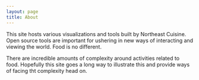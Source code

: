 ```yaml
---
layout: page
title: About
---
```


This site hosts various visualizations and tools built by Northeast Cuisine. Open source tools are important for ushering in new ways of interacting and viewing the world. Food is no different.

There are incredible amounts of complexity around activities related to food. Hopefully this site goes a long way to illustrate this and provide ways of facing tht complexity head on.
